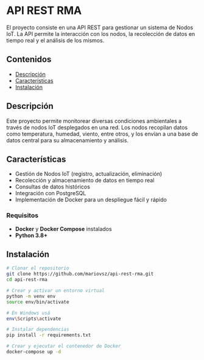 # API REST RMA

El proyecto consiste en una API REST para gestionar un sistema de Nodos IoT. La API permite la interacción con los nodos, la recolección de datos en tiempo real y el análisis de los mismos.

## Contenidos

- [Descripción](#descripción)
- [Características](#características)
- [Instalación](#instalación)
<!-- - [Uso](#uso)
- [Estructura del Proyecto](#estructura-del-proyecto)
  -->

## Descripción

Este proyecto permite monitorear diversas condiciones ambientales a través de nodos IoT desplegados en una red. Los nodos recopilan datos como temperatura, humedad, viento, entre otros, y los envían a una base de datos central para su almacenamiento y análisis.

## Características

- Gestión de Nodos IoT (registro, actualización, eliminación)
- Recolección y almacenamiento de datos en tiempo real
- Consultas de datos históricos
- Integración con PostgreSQL
- Implementación de Docker para un despliegue fácil y rápido

### Requisitos

- **Docker** y **Docker Compose** instalados
- **Python 3.8+**

## Instalación

```bash
# Clonar el repositorio
git clone https://github.com/mariovsz/api-rest-rma.git
cd api-rest-rma

# Crear y activar un entorno virtual
python -m venv env
source env/bin/activate

# En Windows usá
env\Scripts\activate

# Instalar dependencias
pip install -r requirements.txt

# Crear y ejecutar el contenedor de Docker
docker-compose up -d
```
